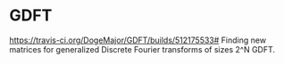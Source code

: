 # GDFT
https://travis-ci.org/DogeMajor/GDFT/builds/512175533#
Finding new matrices for generalized Discrete Fourier transforms of sizes 2^N GDFT.
